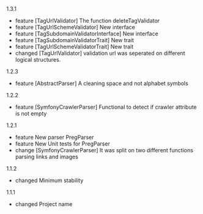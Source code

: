 1.3.1

* feature [TagUrlValidator] The function deleteTagValidator
* feature [TagUrlSchemeValidator] New interface
* feature [TagSubdomainValidatorInterface] New interface
* feature [TagSubdomainValidatorTrait] New trait
* feature [TagUrlSchemeValidatorTrait] New trait
* changed [TagUrlValidator] validation url was seperated on different logical structures. 

1.2.3

* feature [AbstractParser] A cleaning space and not alphabet symbols

1.2.2

* feature [SymfonyCrawlerParser] Functional to detect if crawler attribute is not empty

1.2.1

* feature New parser PregParser
* feature New Unit tests for PregParser
* change [SymfonyCrawlerParser] It was split on two different functions parsing links and images

1.1.2

* changed Minimum stability

1.1.1

* changed Project name